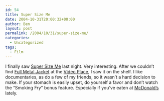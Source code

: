 ```yaml
---
id: 54
title: Super Size Me
date: 2004-10-31T20:00:32+00:00
author: Ben
layout: post
permalink: /2004/10/31/super-size-me/
categories:
  - Uncategorized
tags:
  - Film
---
```

I finally saw [Super Size Me](http://www.supersizeme.com/) last night. Very interesting. After we couldn&#8217;t find [Full Metal Jacket](http://www.imdb.com/title/tt0093058/) at the [Video Place](http://www.switchboard.com/bin/cgiad.dll?PR=118&BI=116096008&amp;MEM=1&L=video+place&T=Harlan&S=IA&QV=02A65D8A1112494103313203O01A5F40D97B48D4151CF3203O07A5F50D97B48D4152CF3203O03A42C3D9CB48D4151CF3203&QT=BNL), I saw it on the shelf. I like documentaries, as do a few of my friends, so it wasn&#8217;t a hard decision to make. If your stomach is easily upset, do yourself a favor and don&#8217;t watch the &#8220;Smoking Fry&#8221; bonus feature. Especially if you&#8217;ve eaten at [McDonald&#8217;s](http://www.mcdonalds.com/) lately.